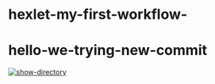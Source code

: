 # hexlet-my-first-workflow-
# hello-we-trying-new-commit
[![show-directory](https://github.com/MikVito/hexlet-my-first-workflow-/actions/workflows/show-directory.yml/badge.svg)](https://github.com/MikVito/hexlet-my-first-workflow-/actions/workflows/show-directory.yml)
